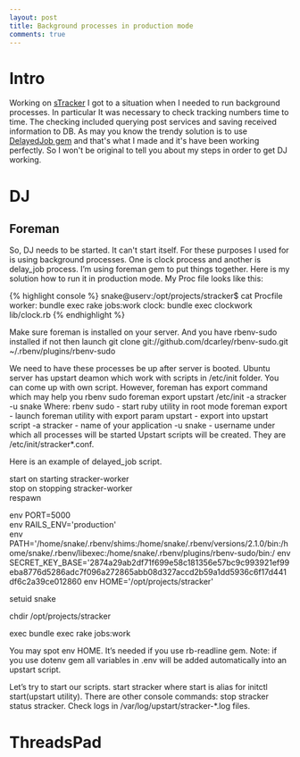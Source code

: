 ```yaml
---
layout: post
title: Background processes in production mode
comments: true
---
```


Intro
========

Working on [sTracker](//stracker.cc) I got to a situation when I needed to run background processes. In particular It was necessary to check tracking numbers time to time. The checking included querying post services and saving received information to DB.
As may you know the trendy solution is to use [DelayedJob gem](https://github.com/collectiveidea/delayed_job) and that's what I made and it's have been working perfectly. So I won't be original to tell you about my steps in order to get DJ working.

DJ
==
## Foreman

So, DJ needs to be started. It can't start itself. For these purposes I used for
 is using background processes. One is clock process and another is delay_job process. I’m using foreman gem to put things together. Here is my solution how to run it in production mode.
My Proc file looks like this:

{% highlight console %}
snake@userv:/opt/projects/stracker$ cat Procfile 
worker:	bundle exec rake jobs:work
clock:		bundle exec clockwork lib/clock.rb
{% endhighlight %}

Make sure foreman is installed on your server. And you have rbenv-sudo installed if not then launch 
git clone git://github.com/dcarley/rbenv-sudo.git ~/.rbenv/plugins/rbenv-sudo

We need to have these processes be up after server is booted. Ubuntu server has upstart deamon which work with scripts in /etc/init folder. You can come up with own script. However, foreman has export command which may help you
rbenv sudo foreman export upstart /etc/init -a stracker -u snake
Where: 
rbenv sudo  - start ruby utility in root mode
foreman export - launch foreman utility with export param
upstart - export into upstart script
-a stracker - name of your application
-u snake - username under which all processes will  be started
Upstart scripts will be created. They are /etc/init/stracker*.conf.


Here is an example of delayed_job script. 

start on starting stracker-worker                                                                                                              
stop on stopping stracker-worker                                                                                                               
respawn                                                                                                                                        
                                                                                                                                               
env PORT=5000                                                                                                                                  
env RAILS_ENV='production'                                                                                                                     
env PATH='/home/snake/.rbenv/shims:/home/snake/.rbenv/versions/2.1.0/bin:/home/snake/.rbenv/libexec:/home/snake/.rbenv/plugins/rbenv-sudo/bin:/
env SECRET_KEY_BASE='2874a29ab2df71f699e58c181356e57bc9c993921ef99eba8776d5286adc7f096a272865abb08d327accd2b59a1dd5936c6f17d441df6c2a39ce012860
env HOME='/opt/projects/stracker'                                                                                                              
                                                                                                                                               
setuid snake                                                                                                                                   
                                                                                                                                               
chdir /opt/projects/stracker                                                                                                                   
                                                                                                                                               
exec bundle exec rake jobs:work 

You may spot env HOME. It’s needed if you use rb-readline gem.
Note: if you use dotenv gem all variables in .env will be added automatically into an upstart script. 

Let’s try to start our scripts. 
	start stracker
where start is alias for initctl start(upstart utility). There are other console commands:
 stop stracker
 status stracker. 
Check logs in /var/log/upstart/stracker-*.log files.


ThreadsPad
==========

